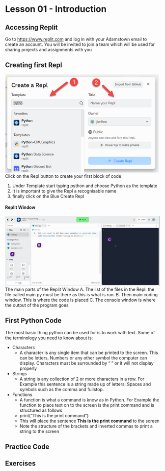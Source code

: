 # Lesson 01 - Introduction
## Accessing Replit
Go to https://www.replit.com and log in with your Adamstown email to create an account. You will be invited to join a team which will be used for sharing projects and assignments with you
## Creating first Repl
![](_attachments/Lesson%2001_image_1.png)
Click on the Repl button to create your first block of code
1. Under Template start typing python and choose Python as the template
2. It is important to give the Repl a recognisable name
3. finally click on the Blue Create Repl
#### Replit Window
![](_attachments/Lesson%2001_image_2.png)
The main parts of the Replit Window
A. The list of the files in the Repl. the file called main.py must be there as this is what is run.
B. Then main coding window. This is where the code is placed
C. The console window is where the output of the program goes
## First Python Code
The most basic thing python can be used for is to work with text. Some of the terminology you need to know about is:
- Characters
	- A character is any single item that can be printed to the screen. This can be letters, Numbers or any other symbol the computer can display. Characters must be surrounded by “ ” or it will not display properly
- Strings
	- A string is any collection of 2 or more characters in a row. For Example this sentence is a string made up of letters, Spaces and symbols such as the comma and fullstop.
- Functions
	- A function is what a command is know as in Python. For Example the function to place text on to the screen is the print command and is structured as follows
	- print(“This is the print command”)
	- This will place the sentence **This is the print command** to the screen
	- Note the structure of the brackets and inverted commas to print a string to the screen

## Practice Code

## Exercises
